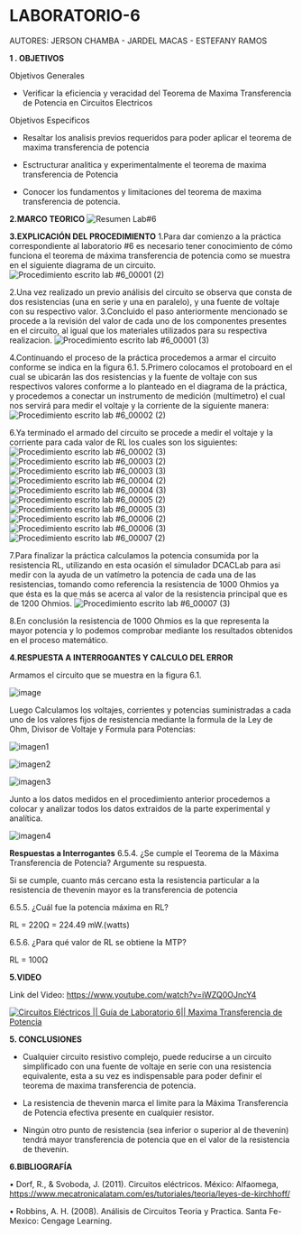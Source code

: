 # LABORATORIO-6

AUTORES: JERSON CHAMBA - JARDEL MACAS - ESTEFANY RAMOS

**1 . OBJETIVOS**

Objetivos Generales

* Verificar la eficiencia y veracidad del Teorema de Maxima Transferencia de Potencia en Circuitos Electricos

Objetivos Especificos

* Resaltar los analisis previos requeridos para poder aplicar el teorema de maxima transferencia de potencia

* Esctructurar analitica y experimentalmente el teorema de maxima transferencia de Potencia

* Conocer los fundamentos y limitaciones del teorema de maxima transferencia de potencia.


**2.MARCO TEORICO**
![Resumen Lab#6](https://user-images.githubusercontent.com/84453441/127757705-b390fbe6-26ef-4c98-887f-d4e64bf90b13.png)



**3.EXPLICACIÓN DEL PROCEDIMIENTO**
1.Para dar comienzo a la práctica correspondiente al laboratorio #6 es necesario tener conocimiento de cómo funciona el teorema de máxima transferencia de potencia como se muestra en el siguiente diagrama de un circuito.
![Procedimiento escrito lab #6_00001 (2)](https://user-images.githubusercontent.com/84453441/127762582-d76fcf66-057c-44df-9886-f3c1a6680022.png)

2.Una vez realizado un previo análisis del circuito se observa que consta de dos resistencias (una en serie y una en paralelo), y una fuente de voltaje con su respectivo valor. 
3.Concluido el paso anteriormente mencionado se procede a la revisión del valor de cada uno de los componentes presentes en el circuito, al igual que los materiales utilizados para su respectiva realizacion. 
![Procedimiento escrito lab #6_00001 (3)](https://user-images.githubusercontent.com/84453441/127762587-bddf680f-4226-4494-9d27-632c2dad939f.png)

4.Continuando el proceso de la práctica procedemos a armar el circuito conforme se indica en la figura 6.1.
5.Primero colocamos el protoboard en el cual se ubicarán las dos resistencias y la fuente de voltaje con sus respectivos valores conforme a lo planteado en el diagrama de la práctica, y procedemos a conectar un instrumento de medición (multímetro) el cual nos servirá para medir el voltaje y la corriente de la siguiente manera: 
![Procedimiento escrito lab #6_00002 (2)](https://user-images.githubusercontent.com/84453441/127762719-a03a3b88-26a2-4906-aece-056789d7b7f7.png)

6.Ya terminado el armado del circuito se procede a medir el voltaje y la corriente para cada valor de RL los cuales son los siguientes:
![Procedimiento escrito lab #6_00002 (3)](https://user-images.githubusercontent.com/84453441/127762735-56959ec6-38f1-455f-8c48-9e652dd8881b.png)
![Procedimiento escrito lab #6_00003 (2)](https://user-images.githubusercontent.com/84453441/127762826-b0831311-7476-4eb7-b92b-c823a0854fe2.png)
![Procedimiento escrito lab #6_00003 (3)](https://user-images.githubusercontent.com/84453441/127762837-97330cc1-a5b3-4803-883a-e71d76da5e26.png)
![Procedimiento escrito lab #6_00004 (2)](https://user-images.githubusercontent.com/84453441/127762884-96e25d65-c276-4e10-81f8-a8eede542646.png)
![Procedimiento escrito lab #6_00004 (3)](https://user-images.githubusercontent.com/84453441/127762887-363a63bf-2a7c-4da8-b8b4-1650ee138c8a.png)
![Procedimiento escrito lab #6_00005 (2)](https://user-images.githubusercontent.com/84453441/127762945-11025d17-90eb-4a76-bd90-7605370e456e.png)
![Procedimiento escrito lab #6_00005 (3)](https://user-images.githubusercontent.com/84453441/127762951-153187c2-714f-47a4-861a-1983caf20a32.png)
![Procedimiento escrito lab #6_00006 (2)](https://user-images.githubusercontent.com/84453441/127762990-5fb2419e-dacc-4e4c-8204-4c9a2d39d9f0.png)
![Procedimiento escrito lab #6_00006 (3)](https://user-images.githubusercontent.com/84453441/127762997-8bdf6051-381b-4b4f-a3cb-8cfa134f4055.png)
![Procedimiento escrito lab #6_00007 (2)](https://user-images.githubusercontent.com/84453441/127763036-a1c987eb-afda-4784-88dc-bbbdbc28a018.png)

7.Para finalizar la práctica calculamos la potencia consumida por la resistencia RL, utilizando en esta ocasión el simulador DCACLab para asi medir con la ayuda de un vatímetro la potencia de cada una de las resistencias, tomando como referencia la resistencia de 1000 Ohmios ya que ésta es la que más se acerca al valor de la resistencia principal que es de 1200 Ohmios. 
![Procedimiento escrito lab #6_00007 (3)](https://user-images.githubusercontent.com/84453441/127763044-bf3d0d96-f8f4-4125-9bf2-f3a8e7b8940c.png)

8.En conclusión la resistencia de 1000 Ohmios es la que representa la mayor potencia y lo podemos comprobar mediante los resultados obtenidos en el proceso matemático.  

**4.RESPUESTA A INTERROGANTES Y CALCULO DEL ERROR**

 Armamos el circuito que se muestra en la figura 6.1.
 
 ![image](https://user-images.githubusercontent.com/84357979/127649619-a4e7e62c-f9d6-4db4-8e05-e8cd1e75b2e7.png)

Luego Calculamos los voltajes, corrientes y potencias suministradas a cada uno de los valores fijos de resistencia mediante la formula de la Ley de Ohm, Divisor de Voltaje y Formula para Potencias:

![imagen1](https://user-images.githubusercontent.com/84357979/127650034-e4824b19-c073-40a3-a86b-dd31dbb5a40b.png)

![imagen2](https://user-images.githubusercontent.com/84357979/127650054-1e4eb7f3-b43d-4916-9204-b7195bd3a647.png)

![imagen3](https://user-images.githubusercontent.com/84357979/127650070-19fcb06a-9270-4f29-b9a9-8f41b67412d0.png)

Junto a los datos medidos en el procedimiento anterior procedemos a colocar y analizar todos los datos extraidos de la parte experimental y analítica.

![imagen4](https://user-images.githubusercontent.com/84357979/127650278-1b42388f-44d8-440a-ae7a-e2fde8ba7f3e.png)

**Respuestas a Interrogantes**
6.5.4. ¿Se cumple el Teorema de la Máxima Transferencia de Potencia? Argumente su
respuesta.

Si se cumple, cuanto más cercano esta la resistencia particular a la resistencia de thevenin mayor es la transferencia de potencia

6.5.5. ¿Cuál fue la potencia máxima en RL?

RL = 220Ω = 224.49 mW.(watts)


6.5.6. ¿Para qué valor de RL se obtiene la MTP? 

RL = 100Ω  

**5.VIDEO**

Link del Video: https://www.youtube.com/watch?v=iWZQ0OJncY4

[![Circuitos Eléctricos || Guía de Laboratorio 6|| Maxima Transferencia de Potencia](https://img.youtube.com/vi/iWZQ0OJncY4/0.jpg)](https://youtu.be/iWZQ0OJncY4E)

**5. CONCLUSIONES**

* Cualquier circuito resistivo complejo, puede reducirse a un circuito simplificado con una fuente de voltaje en serie con una resistencia equivalente, esta a su vez es indispensable para poder definir el teorema de maxima transferencia de potencia.

* La resistencia de thevenin marca el limite para la Máxima Transferencia de Potencia efectiva presente en cualquier resistor.

* Ningún otro punto de resistencia (sea inferior o superior al de thevenin) tendrá mayor transferencia de potencia que en el valor de la resistencia de thevenin.


**6.BIBLIOGRAFÍA**

•  Dorf, R., & Svoboda, J. (2011). Circuitos eléctricos. México: Alfaomega, https://www.mecatronicalatam.com/es/tutoriales/teoria/leyes-de-kirchhoff/

•  Robbins, A. H. (2008). Análisis de Circuitos Teoria y Practica. Santa Fe-Mexico: Cengage Learning.
